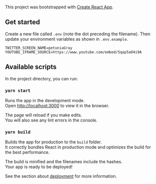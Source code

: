 This project was bootstrapped with [Create React App](https://github.com/facebook/create-react-app).

## Get started

Create a new file called `.env` (note the dot preceding the filename). Then update your environment variables as shown in `.env.example`.

```
TWITTER_SCREEN_NAME=petuniaGray
YOUTUBE_IFRAME_SOURCE=https://www.youtube.com/embed/5qap5aO4i9A
```

## Available scripts

In the project directory, you can run:

### `yarn start`

Runs the app in the development mode.<br />
Open [http://localhost:3000](http://localhost:3000) to view it in the browser.

The page will reload if you make edits.<br />
You will also see any lint errors in the console.

### `yarn build`

Builds the app for production to the `build` folder.<br />
It correctly bundles React in production mode and optimizes the build for the best performance.

The build is minified and the filenames include the hashes.<br />
Your app is ready to be deployed!

See the section about [deployment](https://facebook.github.io/create-react-app/docs/deployment) for more information.
